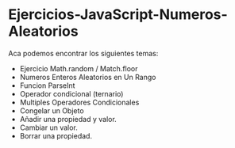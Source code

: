 # Ejercicios-JavaScript-Numeros-Aleatorios

Aca podemos encontrar los siguientes temas:

- Ejercicio Math.random / Match.floor
- Numeros Enteros Aleatorios en Un Rango
- Funcion ParseInt
- Operador condicional (ternario)
- Multiples Operadores Condicionales
- Congelar un Objeto
- Añadir una propiedad y valor.
- Cambiar un valor.
- Borrar una propiedad.
